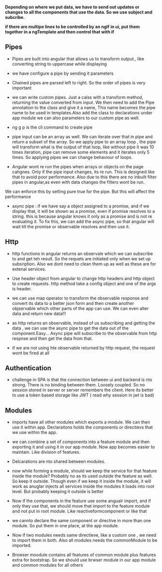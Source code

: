 **Depending on where we put data, we have to send out updates or changes to all the components that use the data. So we use subject and subcribe.**

**if there are multipe lines to be controlled by an ngIf in ui, put them together in a ngTemplate and then control that with if**

**Pipes**
-----------------
- Pipes are built into angular that allows us to transform output., like converting string to uppercase while displaying

- we have configure a pipe by sending it parameters

- Chained pipes are parsed left to right. So the order of pipes is very important

- we can write custom pipes. Just a calss with a transform method, returning the value converted from input. We then need to add the Pipe annotation to the class and give it a name, This name becomes the pipe name to be used in templates.Also add the class to declarations under app module
we can also parameters to our custom pipe as well.

- ng g p is the cli command to create pipe

- pipe input can be an array as well. We can iterate over that  in pipe and return a subset of the array.  So we apply pipe to an array loop , the pipe will transform what is the output of that loop, like without pipe it was 10 times iteration, pipe can remove some elements and it iterates only 5 times. 
So applying pipes we can change behaviour of loops.

- Angular wont re run the pipes when arrays or objects on the page cahgnes. Only if the pipe input changes, its re run. This is designed like that to avoid poor performance. Also due to this there are no inbuilt filter pipes in angular,as even with data changes the filters wont be run.

We can enforce this by setting pure true for the pipe. But this will affect the performance

- async pipe : if we have say a object assigned to a promise, and if we display that, it will be shown as a promise, even if promise resolves to a string. this is because angular knows it only as a promise and is not re evaluating it. To fix this, we can add the async pipe, so that angular will wait till the promise or observable resolves and then use it.

**Http**
---------------

- http functions in angular returns an observale which we can subscribe to and get teh result. So the requets are initiated only when we set up subsription. Also we dont need to clean them up as well as these are for extenal services.

- Use header object from angular to change http headers and http object to create requests. http method take a config object and one of the args is header.

- we can use map operator to transform the observable response and convert its data to a better json form and then create another objservable which other parts of the app can use. We can even alter data and return new data!!!

- as http returns an observable, instead of us subscribing and getting the data , we can use the async pipe to get the data out of the component.Easy... Async pipe will subscribe to the observable from http respnse and then get the data from that.

- if we are not using hte observable returned by http request, the request wont be fired at all

**Authentication**
---------------------
- challenge in SPA is that the connection between ui and backend is nto strong. There is no binding between them. Loosely coupled. So no session stored in server or server remembers the client. Here its better to use a token based storage like JWT ( read why session in jwt is bad)

**Modules**
------------------------
- imports have all other modules which exports a module. We can then use it within app. Declaraitons holds the components or directievs that we use within the app.

- we can combine a set of components into a feature module and then exporting it and using it in our app module. Now app becomes easier to maintain. Like division of features.

- Delcarations are nto shared between modules.

- now while forming a module, should we keep the service for that feature inside the module? Probably no as its used outside the feature as well. So keep it outside. Though even if we keep it inside the module, it will work as anuglar injects all services inside the modules it loads into root level. But probably keeping it outside is better

- Now if the components in the feature use some angualr import, and if only they use that, we should move that import to the feature module and not put in root module. Like reactiveformcomponent or like that

- we cannto declare the same component or directive in more than one module. So put them in one place, at the app module.

- Now if two modules needs same directieve, like a custom one , we need to import them in both. Also all modules needs the commonModule to be imported.

- Browser moodule contains all features of common module plus features extra for bootstrap. So we should use brwser module in our app module and common modules for all others
